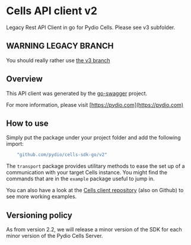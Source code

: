 # Cells API client v2

Legacy Rest API Client in go for Pydio Cells. Please see v3 subfolder.

## WARNING LEGACY BRANCH

You should really rather use [the v3 branch](https://github.com/pydio/cells-sdk-go/blob/master/v3/README.md)

## Overview

This API client was generated by the [go-swagger](https://github.com/go-swagger/go-swagger) project.

For more information, please visit [https://pydio.com](https://pydio.com)

## How to use

Simply put the package under your project folder and add the following import:

```go
    "github.com/pydio/cells-sdk-go/v2"
```

The `transport` package provides utilitary methods to ease the set up of a communication with your target Cells instance. You might find the commands that are in the `example` package useful to jump in.

You can also have a look at the [Cells client repository](https://github.com/pydio/cells-client) (also on Github) to see more working examples.

## Versioning policy

As from version 2.2, we will release a minor version of the SDK for each minor version of the Pydio Cells Server.
